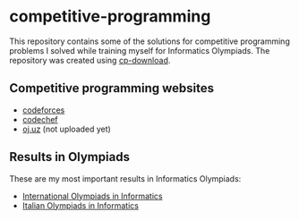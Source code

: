 # competitive-programming
This repository contains some of the solutions for competitive programming problems I solved while training myself for Informatics Olympiads. The repository was created using [cp-download](https://github.com/FedericoStazi/cp-download).

## Competitive programming websites

- [codeforces](https://codeforces.com)
- [codechef](https://codechef.com)
- [oj.uz](https://oj.uz) (not uploaded yet)

## Results in Olympiads
These are my most important results in Informatics Olympiads:

- [International Olympiads in Informatics](http://stats.ioinformatics.org/people/6557)
- [Italian Olympiads in Informatics](https://stats.olinfo.it/contestant/5ccb69a5226460df52be9a3ebebd6a1f)

